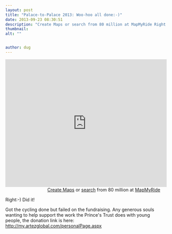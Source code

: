 ```yaml
---
layout: post
title: "Palace-to-Palace 2013: Woo-hoo all done:-)"
date: 2013-09-23 08:30:51
description: "Create Maps or search from 80 million at MapMyRide Right:-) Did it! Got the cycling done but failed on the fundraising. Any generous souls wanting to help support the work the Prince's Trust does with young people, the donation link is here: http://my.artezglobal.com/personalPage.aspx..."
thumbnail: 
alt: ""


author: dug
---
```


<iframe id="mapmyfitness_route" src="http://snippets.mapmycdn.com/routes/view/embedded/294693371?width=600&amp;height=400&amp;&amp;line_color=E60f0bdb&amp;rgbhex=DB0B0E&amp;distance_markers=0&amp;unit_type=imperial&amp;map_mode=ROADMAP&amp;last_updated=2013-09-23T08:30:17+01:00" height="400px" width="100%" frameborder="0"></iframe><div style="text-align: right; padding-right: 20px;">
                    <a target="_blank" href="http://mapmyride.com/routes/create/">Create Maps</a> or <a target="_blank" href="http://mapmyride.com/routes/">search</a> from 80 million at <a href="http://mapmyride.com">MapMyRide</a><br />
                </div>

<p>Right:-) Did it! </p>

<p>Got the cycling done but failed on the fundraising. Any generous souls wanting to help support the work the Prince's Trust does with young people, the donation link is here: <a href="http://my.artezglobal.com/personalPage.aspx?registrationID=444136">http://my.artezglobal.com/personalPage.aspx</a></p>
